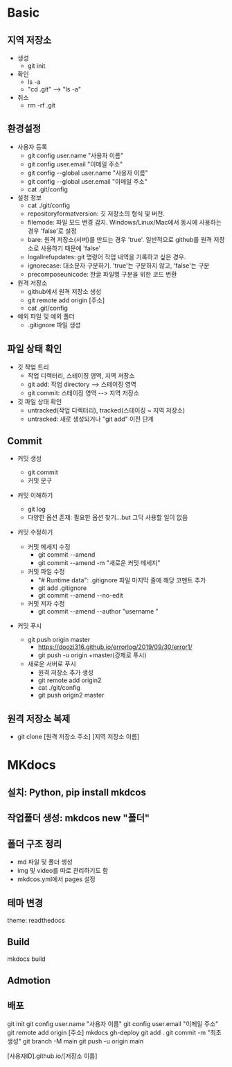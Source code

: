 # Basic

## 지역 저장소

- 생성 
    - git init
- 확인
    - ls -a
    - "cd .git" --> "ls -a"
- 취소
    - rm -rf .git

## 환경설정
- 사용자 등록
    - git config user.name "사용자 이름"
    - git config user.email "이메일 주소"
    - git config --global user.name "사용자 이름"
    - git config --global user.email "이메일 주소"
    - cat .git/config
- 설정 정보
    - cat ./git/config
    - repositoryformatversion: 깃 저장소의 형식 및 버전.
    - filemode: 파일 모드 변경 감지. Windows/Linux/Mac에서 동시에 사용하는 경우 'false'로 설정
    - bare: 원격 저장소(서버)를 만드는 경우 'true'. 일반적으로 github를 원격 저장소로 사용하기 때문에 'false'
    - logallrefupdates: git 명령어 작업 내역을 기록하고 싶은 경우. 
    - ignorecase: 대소문자 구분하기. 'true'는 구분하지 않고, 'false'는 구분
    - precomposeunicode: 한글 파일명 구분을 위한 코드 변환
- 원격 저장소
    - github에서 원격 저장소 생성
    - git remote add origin [주소]
    - cat .git/config
- 예외 파일 및 예외 폴더
    - .gitignore 파일 생성

## 파일 상태 확인
- 깃 작업 트리
    - 작업 디렉터리, 스테이징 영역, 지역 저장소
    - git add: 작업 directory --> 스테이징 영역
    - git commit: 스테이징 영역 --> 지역 저장소 
- 깃 파일 상태 확인
    - untracked(작업 디렉터리), tracked(스테이징 ~ 지역 저장소)
    - untracked: 새로 생성되거나 "git add" 이전 단계


## Commit
- 커밋 생성
    - git commit
    - 커밋 문구

- 커밋 이해하기
    - git log
    - 다양한 옵션 존재: 필요한 옵션 찾기...but 그닥 사용할 일이 없음

- 커밋 수정하기
    - 커밋 메세지 수정
        - git commit --amend
        - git commit --amend -m "새로운 커밋 메세지"
    - 커밋 파일 수정
        - "# Runtime data": .gitignore 파일 마지막 줄에 해당 코멘트 추가
        - git add .gitignore
        - git commit --amend --no-edit
    - 커밋 저자 수정
        - git commit --amend --author "username <email>"
- 커밋 푸시
    - git push origin master
        - https://doozi316.github.io/errorlog/2019/09/30/error1/
        - git push -u origin +master(강제로 푸시)
    - 새로운 서버로 푸시
        - 원격 저장소 추가 생성
        - git remote add origin2
        - cat ./git/config
        - git push origin2 master


## 원격 저장소 복제

- git clone [원격 저장소 주소] [지역 저장소 이름]


# MKdocs
    
## 설치: Python, pip install mkdcos

## 작업폴더 생성: mkdcos new "폴더"

## 폴더 구조 정리
  - md 파일 및 폴더 생성
  - img 및 video를 따로 관리하기도 함
  - mkdcos.yml에서 pages 설정

## 테마 변경
theme: readthedocs

## Build
mkdocs build

## Admotion

## 배포
git init
git config user.name "사용자 이름"
git config user.email "이메일 주소"
git remote add origin [주소]
mkdocs gh-deploy
git add .
git commit -m "최초 생성"
git branch -M main
git push -u origin main

[사용자ID].github.io/[저장소 이름]

